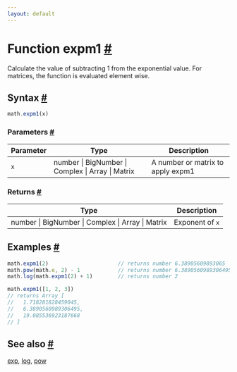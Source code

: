 ```yaml
---
layout: default
---
```


<!-- Note: This file is automatically generated from source code comments. Changes made in this file will be overridden. -->

<h1 id="function-expm1">Function expm1 <a href="#function-expm1" title="Permalink">#</a></h1>

Calculate the value of subtracting 1 from the exponential value.
For matrices, the function is evaluated element wise.


<h2 id="syntax">Syntax <a href="#syntax" title="Permalink">#</a></h2>

```js
math.expm1(x)
```

<h3 id="parameters">Parameters <a href="#parameters" title="Permalink">#</a></h3>

Parameter | Type | Description
--------- | ---- | -----------
`x` | number &#124; BigNumber &#124; Complex &#124; Array &#124; Matrix | A number or matrix to apply expm1

<h3 id="returns">Returns <a href="#returns" title="Permalink">#</a></h3>

Type | Description
---- | -----------
number &#124; BigNumber &#124; Complex &#124; Array &#124; Matrix | Exponent of `x`


<h2 id="examples">Examples <a href="#examples" title="Permalink">#</a></h2>

```js
math.expm1(2)                      // returns number 6.38905609893065
math.pow(math.e, 2) - 1            // returns number 6.3890560989306495
math.log(math.expm1(2) + 1)        // returns number 2

math.expm1([1, 2, 3])
// returns Array [
//   1.718281828459045,
//   6.3890560989306495,
//   19.085536923187668
// ]
```


<h2 id="see-also">See also <a href="#see-also" title="Permalink">#</a></h2>

[exp](exp.html),
[log](log.html),
[pow](pow.html)
